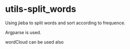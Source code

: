 # utils-split_words
Using jieba to split words and sort according to frequence.

Argparse is used.

wordCloud can be used also
